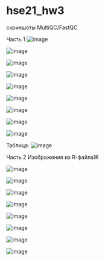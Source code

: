 # hse21_hw3
скриншоты MultiQC/FastQC

Часть 1
![image](https://user-images.githubusercontent.com/57996343/144307938-2c31c02d-1215-49bd-9745-4a0cf3c4c52b.png)

![image](https://user-images.githubusercontent.com/57996343/144308102-6ec62764-13ec-491b-9e93-40d048e64813.png)

![image](https://user-images.githubusercontent.com/57996343/144308225-82a4f3d4-6762-4c5f-88eb-eafcacc4dfd2.png)

![image](https://user-images.githubusercontent.com/57996343/144308283-216dd538-02f2-4d00-a2f7-67ae88491c78.png)

![image](https://user-images.githubusercontent.com/57996343/144308413-9902f326-b3fc-4e94-865f-7314e4a2a90e.png)

![image](https://user-images.githubusercontent.com/57996343/144308459-c4600703-f46d-48eb-a59f-f5b00d414d14.png)

![image](https://user-images.githubusercontent.com/57996343/144308492-dae85d61-2df4-48a0-a6ca-ec760efd47df.png)

![image](https://user-images.githubusercontent.com/57996343/144308648-2e606de0-dab6-431c-a82e-1d12ce1a782d.png)

![image](https://user-images.githubusercontent.com/57996343/144308678-d32e8b75-8b0d-4fc1-8ef8-e10c2ad09de4.png)

Таблица:
![image](https://user-images.githubusercontent.com/57996343/144317031-333090bd-83a1-4cf3-80b5-6a37622caad5.png)


Часть 2
Изображения из R-файлаЖ

![image](https://user-images.githubusercontent.com/57996343/144314231-26c61f1f-70d8-4693-baf8-1091b1e28fed.png)

![image](https://user-images.githubusercontent.com/57996343/144314316-e779e2bc-0ced-4f30-b079-cd1052d30095.png)

![image](https://user-images.githubusercontent.com/57996343/144315247-2d2a5751-ccd8-459d-a664-e05c4544aec5.png)

![image](https://user-images.githubusercontent.com/57996343/144315366-9f17a5f6-462e-49c1-a0c4-2d61367f66d5.png)

![image](https://user-images.githubusercontent.com/57996343/144315488-d359ce48-b5dc-4611-b7dd-87a28a8049d3.png)

![image](https://user-images.githubusercontent.com/57996343/144315589-2cfa20af-cd53-438b-b08f-8f807492a9f1.png)

![image](https://user-images.githubusercontent.com/57996343/144315673-303f0daf-16dd-4253-bc0e-d6d75d710f7f.png)

![image](https://user-images.githubusercontent.com/57996343/144316201-c05a21bb-d612-4048-b119-b923e821f211.png)




